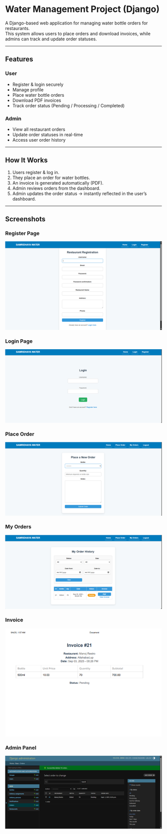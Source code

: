 #  Water Management Project (Django)

A Django-based web application for managing water bottle orders for restaurants.  
This system allows users to place orders and download invoices, while admins can track and update order statuses.

---

##  Features

###  User
- Register & login securely  
- Manage profile  
- Place water bottle orders  
- Download PDF invoices  
- Track order status (Pending / Processing / Completed)  

###  Admin
- View all restaurant orders  
- Update order statuses in real-time  
- Access user order history  

---

##  How It Works
1. Users register & log in.  
2. They place an order for water bottles.  
3. An invoice is generated automatically (PDF).  
4. Admin reviews orders from the dashboard.  
5. Admin updates the order status → instantly reflected in the user’s dashboard.  

---

##  Screenshots

###  Register Page
![Register](screenshots/register.png)

###  Login Page
![Login](screenshots/login.png)

###  Place Order
![Place_Order](screenshots/place_order.png)

###  My Orders
![My_Orders](screenshots/my_order.png)

###  Invoice
![Invoice](screenshots/invoice.png)

###  Admin Panel
![Admin Panel](screenshots/admin.png)


